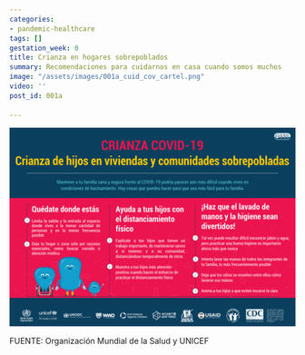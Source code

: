 ```yaml
---
categories:
- pandemic-healthcare
tags: []
gestation_week: 0
title: Crianza en hogares sobrepoblados
summary: Recomendaciones para cuidarnos en casa cuando somos muchos
image: "/assets/images/001a_cuid_cov_cartel.png"
video: ''
post_id: 001a

---
```

![](/assets/images/001a_cuid_cov_cartel.png)

FUENTE: Organización Mundial de la Salud y UNICEF